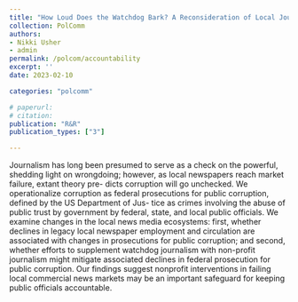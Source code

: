 ```yaml
---
title: "How Loud Does the Watchdog Bark? A Reconsideration of Local Journalism, News Non-profits, and Political Corruption"
collection: PolComm
authors: 
- Nikki Usher
- admin
permalink: /polcom/accountability
excerpt: ''
date: 2023-02-10

categories: "polcomm"

# paperurl: 
# citation:
publication: "R&R"
publication_types: ["3"]

---
```


Journalism has long been presumed to serve as a check on the powerful, shedding
light on wrongdoing; however, as local newspapers reach market failure, extant theory
pre- dicts corruption will go unchecked. We operationalize corruption as federal
prosecutions for public corruption, defined by the US Department of Jus- tice as crimes
involving the abuse of public trust by government by federal, state, and local public
officials. We examine changes in the local news media ecosystems: first, whether
declines in legacy local newspaper employment and circulation are associated with
changes in prosecutions for public corruption; and second, whether efforts to supplement
watchdog journalism with non-profit journalism might mitigate associated
declines in federal prosecution for public corruption. Our findings suggest nonprofit
interventions in failing local commercial news markets may be an important safeguard
for keeping public officials accountable.
